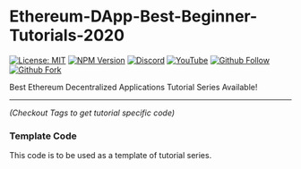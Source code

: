 # Ethereum-DApp-Best-Beginner-Tutorials-2020
[![License: MIT](https://img.shields.io/npm/l/express?color=orange)](https://opensource.org/licenses/MIT)
[![NPM Version](https://img.shields.io/node/v/express?color=blue)]()
[![Discord](https://img.shields.io/discord/475163926187999242?logo=discord)](https://discord.gg/t36kuCt)
[![YouTube](https://img.shields.io/youtube/views/1z5M12tcSdQ?style=social)](https://www.youtube.com/c/CodeXpert)
[![Github Follow](https://img.shields.io/github/followers/ThisIsCodeXpert?style=social)]()
[![Github Fork](https://img.shields.io/github/forks/ThisIsCodeXpert/Ethereum-DApp-Best-Beginner-Tutorials-2020?style=social)]()

Best Ethereum Decentralized Applications Tutorial Series Available!

-----
_(Checkout Tags to get tutorial specific code)_
### Template Code

This code is to be used as a template of tutorial series.
